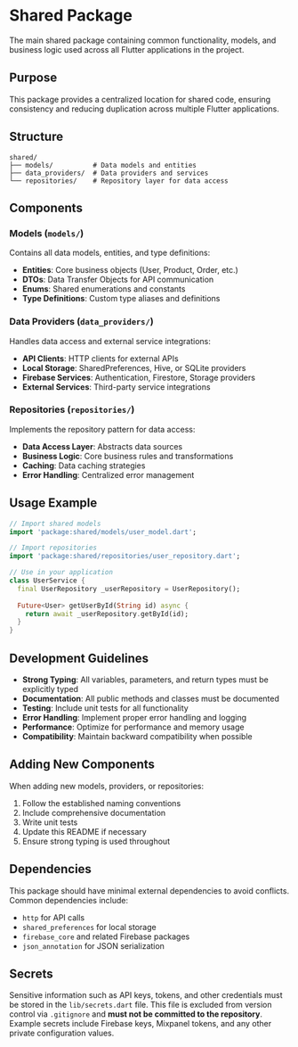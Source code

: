 # Shared Package

The main shared package containing common functionality, models, and business logic used across all Flutter applications in the project.

## Purpose

This package provides a centralized location for shared code, ensuring consistency and reducing duplication across multiple Flutter applications.

## Structure

```
shared/
├── models/          # Data models and entities
├── data_providers/  # Data providers and services
└── repositories/    # Repository layer for data access
```

## Components

### Models (`models/`)
Contains all data models, entities, and type definitions:

- **Entities**: Core business objects (User, Product, Order, etc.)
- **DTOs**: Data Transfer Objects for API communication
- **Enums**: Shared enumerations and constants
- **Type Definitions**: Custom type aliases and definitions

### Data Providers (`data_providers/`)
Handles data access and external service integrations:

- **API Clients**: HTTP clients for external APIs
- **Local Storage**: SharedPreferences, Hive, or SQLite providers
- **Firebase Services**: Authentication, Firestore, Storage providers
- **External Services**: Third-party service integrations

### Repositories (`repositories/`)
Implements the repository pattern for data access:

- **Data Access Layer**: Abstracts data sources
- **Business Logic**: Core business rules and transformations
- **Caching**: Data caching strategies
- **Error Handling**: Centralized error management

## Usage Example

```dart
// Import shared models
import 'package:shared/models/user_model.dart';

// Import repositories
import 'package:shared/repositories/user_repository.dart';

// Use in your application
class UserService {
  final UserRepository _userRepository = UserRepository();
  
  Future<User> getUserById(String id) async {
    return await _userRepository.getById(id);
  }
}
```

## Development Guidelines

- **Strong Typing**: All variables, parameters, and return types must be explicitly typed
- **Documentation**: All public methods and classes must be documented
- **Testing**: Include unit tests for all functionality
- **Error Handling**: Implement proper error handling and logging
- **Performance**: Optimize for performance and memory usage
- **Compatibility**: Maintain backward compatibility when possible

## Adding New Components

When adding new models, providers, or repositories:

1. Follow the established naming conventions
2. Include comprehensive documentation
3. Write unit tests
4. Update this README if necessary
5. Ensure strong typing is used throughout

## Dependencies

This package should have minimal external dependencies to avoid conflicts. Common dependencies include:

- `http` for API calls
- `shared_preferences` for local storage
- `firebase_core` and related Firebase packages
- `json_annotation` for JSON serialization

## Secrets

Sensitive information such as API keys, tokens, and other credentials must be stored in the `lib/secrets.dart` file. This file is excluded from version control via `.gitignore` and **must not be committed to the repository**. Example secrets include Firebase keys, Mixpanel tokens, and any other private configuration values. 